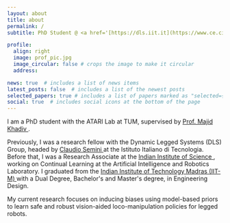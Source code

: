 ```yaml
---
layout: about
title: about
permalink: /
subtitle: PhD Student @ <a href='[https://dls.iit.it](https://www.ce.cit.tum.de/en/aipd/home/)'>Applied and Theoretical Aspects of Robot Intelligence (ATARI) Lab</a>. Munich Institute of Robotics and Machine Intelligence (MIRMI). Technical University of Munich (TUM). 

profile:
  align: right
  image: prof_pic.jpg
  image_circular: false # crops the image to make it circular
  address: 

news: true  # includes a list of news items
latest_posts: false  # includes a list of the newest posts
selected_papers: true # includes a list of papers marked as "selected={true}"
social: true  # includes social icons at the bottom of the page
---
```


I am a PhD student with the ATARI Lab at TUM, supervised by <a href="https://www.professoren.tum.de/en/khadiv-majid"> Prof. Majid Khadiv </a>. 

Previously, I was a research fellow with the Dynamic Legged Systems (DLS) Group, headed by <a href='https://dls.iit.it/people-details/-/people/claudio-semini'> Claudio Semini </a> at the Istituto Italiano di Tecnologia. Before that, I was a Research Associate at the <a href="https://iisc.ac.in"> Indian Institute of Science </a>, working on Continual Learning at the Artificial Intelligence and Robotics Laboratory. I graduated from the <a href="https://www.iitm.ac.in"> Indian Institute of Technology Madras (IIT-M) </a> with a Dual Degree, Bachelor's and Master's degree, in Engineering Design. 

My current research focuses on inducing biases using model-based priors to learn safe and robust vision-aided loco-manipulation policies for legged robots.

